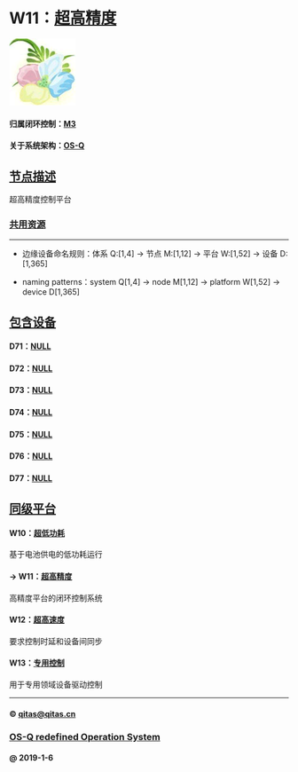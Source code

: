 ﻿# W11：[超高精度](https://github.com/OS-Q/W11) 

[![sites](OS-Q/OS-Q.png)](http://www.OS-Q.com)

#### 归属闭环控制：[M3](https://github.com/OS-Q/M3)

#### 关于系统架构：[OS-Q](https://github.com/OS-Q/OS-Q)

## [节点描述](https://github.com/OS-Q/W11/wiki) 

超高精度控制平台

### [共用资源](OS-Q/)


---

- 边缘设备命名规则：体系 Q:[1,4] -> 节点 M:[1,12] -> 平台 W:[1,52] -> 设备 D:[1,365]

- naming patterns：system Q[1,4] -> node M[1,12] -> platform W[1,52] -> device D[1,365]

## [包含设备](https://github.com/OS-Q/W11/wiki) 

#### D71：[NULL](https://github.com/OS-Q/D71)



#### D72：[NULL](https://github.com/OS-Q/D72)



#### D73：[NULL](https://github.com/OS-Q/D73)



#### D74：[NULL](https://github.com/OS-Q/D74)



#### D75：[NULL](https://github.com/OS-Q/D75)



#### D76：[NULL](https://github.com/OS-Q/D76)


#### D77：[NULL](https://github.com/OS-Q/D77)



## [同级平台](https://github.com/OS-Q/M3/wiki) 

#### W10：[超低功耗](https://github.com/OS-Q/W10)

基于电池供电的低功耗运行

#### -> W11：[超高精度](https://github.com/OS-Q/W11)

高精度平台的闭环控制系统

#### W12：[超高速度](https://github.com/OS-Q/W12)

要求控制时延和设备间同步

#### W13：[专用控制](https://github.com/OS-Q/W13)

用于专用领域设备驱动控制


---

####  © qitas@qitas.cn
###  [OS-Q redefined Operation System](http://www.OS-Q.com)
####  @ 2019-1-6

